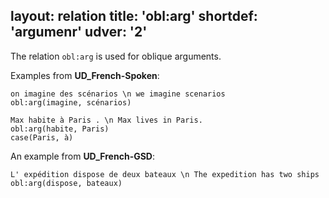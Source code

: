 layout: relation
title: 'obl:arg'
shortdef: 'argumenr'
udver: '2'
---

The relation `obl:arg` is used for oblique arguments.

Examples from **UD_French-Spoken**:

~~~ sdparse
on imagine des scénarios \n we imagine scenarios
obl:arg(imagine, scénarios)
~~~

~~~ sdparse
Max habite à Paris . \n Max lives in Paris.
obl:arg(habite, Paris)
case(Paris, à)
~~~


An example from **UD_French-GSD**:

~~~ sdparse
L' expédition dispose de deux bateaux \n The expedition has two ships
obl:arg(dispose, bateaux)
~~~





<!-- Interlanguage links updated Pá kvě 14 11:09:17 CEST 2021 -->
